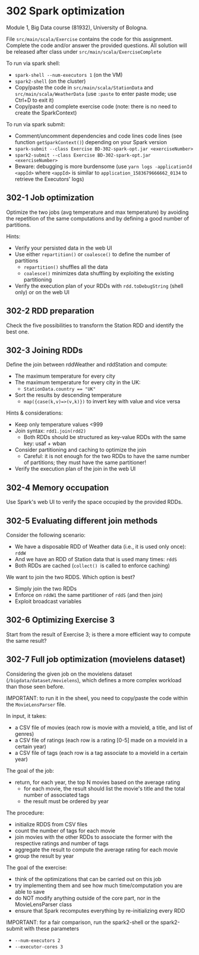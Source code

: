 # 302 Spark optimization

Module 1, Big Data course (81932), University of Bologna.

File ```src/main/scala/Exercise``` contains the code for this assignment. 
Complete the code and/or answer the provided questions.
All solution will be released after class under ```src/main/scala/ExerciseComplete```

To run via spark shell:
- ```spark-shell --num-executors 1``` (on the VM)
- ```spark2-shell``` (on the cluster)
- Copy/paste the code in ```src/main/scala/StationData``` and ```src/main/scala/WeatherData``` (use ```:paste``` to enter paste mode; use Ctrl+D to exit it)
- Copy/paste and complete exercise code (note: there is no need to create the SparkContext)

To run via spark submit:
- Comment/uncomment dependencies and code lines code lines (see function ```getSparkContext()```) depending on your Spark version
- ```spark-submit --class Exercise BD-302-spark-opt.jar <exerciseNumber>```
- ```spark2-submit --class Exercise BD-302-spark-opt.jar <exerciseNumber>```
- Beware: debugging is more burdensome (use ```yarn logs -applicationId <appId>``` where ```<appId>``` is similar to ```application_1583679666662_0134``` to retrieve the Executors' logs)

## 302-1 Job optimization

Optimize the two jobs (avg temperature and max temperature) by avoiding the repetition of the same computations and by defining a good number of partitions.

Hints:
- Verify your persisted data in the web UI
- Use either ```repartition()``` or ```coalesce()``` to define the number of partitions
  - ```repartition()``` shuffles all the data
  - ```coalesce()``` minimizes data shuffling by exploiting the existing partitioning
- Verify the execution plan of your RDDs with ```rdd.toDebugString``` (shell only) or on the web UI

## 302-2 RDD preparation

Check the five possibilities to transform the Station RDD and identify the best one.

## 302-3 Joining RDDs

Define the join between rddWeather and rddStation and compute:
- The maximum temperature for every city
- The maximum temperature for every city in the UK: 
  - ```StationData.country == "UK"```
- Sort the results by descending temperature
  - ```map({case(k,v)=>(v,k)})``` to invert key with value and vice versa

Hints & considerations:
- Keep only temperature values <999
- Join syntax: ```rdd1.join(rdd2)```
  - Both RDDs should be structured as key-value RDDs with the same key: usaf + wban
- Consider partitioning and caching to optimize the join
  - Careful: it is not enough for the two RDDs to have the same number of partitions; they must have the same partitioner!
- Verify the execution plan of the join in the web UI

## 302-4 Memory occupation

Use Spark's web UI to verify the space occupied by the provided RDDs.

## 302-5 Evaluating different join methods

Consider the following scenario:
- We have a disposable RDD of Weather data (i.e., it is used only once): ```rddW```
- And we have an RDD of Station data that is used many times: ```rddS```
- Both RDDs are cached (```collect() ```is called to enforce caching)

We want to join the two RDDS. Which option is best?
- Simply join the two RDDs
- Enforce on ```rddW1``` the same partitioner of ```rddS``` (and then join)
- Exploit broadcast variables

## 302-6 Optimizing Exercise 3

Start from the result of Exercise 3; is there a more efficient way to compute the same result?

## 302-7 Full job optimization (movielens dataset)

Considering the given job on the movielens dataset (```/bigdata/dataset/movielens```), which defines a more complex workload than those seen before.

IMPORTANT: to run it in the sheel, you need to copy/paste the code within the ```MovieLensParser``` file.

In input, it takes:
- a CSV file of movies (each row is movie with a movieId, a title, and list of genres)
- a CSV file of ratings (each row is a rating [0-5] made on a movieId in a certain year)
- a CSV file of tags (each row is a tag associate to a movieId in a certain year)

The goal of the job:
- return, for each year, the top N movies based on the average rating
  - for each movie, the result should list the movie's title and the total number of associated tags
  - the result must be ordered by year

The procedure:
- initialize RDDS from CSV files
- count the number of tags for each movie
- join movies with the other RDDs to associate the former with the respective ratings and number of tags
- aggregate the result to compute the average rating for each movie
- group the result by year

The goal of the exercise:
- think of the optimizations that can be carried out on this job
- try implementing them and see how much time/computation you are able to save
- do NOT modify anything outside of the core part, nor in the MovieLensParser class
- ensure that Spark recomputes everything by re-initializing every RDD

IMPORTANT: for a fair comparison, run the spark2-shell or the spark2-submit with these parameters
- ```--num-executors 2```
- ```--executor-cores 3```

